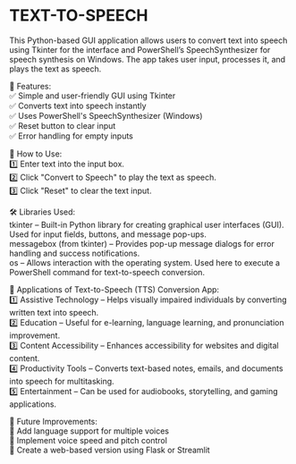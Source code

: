 # TEXT-TO-SPEECH
This Python-based GUI application allows users to convert text into speech using Tkinter for the interface and PowerShell’s SpeechSynthesizer for speech synthesis on Windows. The app takes user input, processes it, and plays the text as speech.

📌 Features:<br>
✅ Simple and user-friendly GUI using Tkinter<br>
✅ Converts text into speech instantly<br>
✅ Uses PowerShell's SpeechSynthesizer (Windows)<br>
✅ Reset button to clear input<br>
✅ Error handling for empty inputs

🚀 How to Use:<br>
1️⃣ Enter text into the input box.<br>
2️⃣ Click "Convert to Speech" to play the text as speech.<br>
3️⃣ Click "Reset" to clear the text input.

🛠 Libraries Used:<br>
tkinter – Built-in Python library for creating graphical user interfaces (GUI). Used for input fields, buttons, and message pop-ups.<br>
messagebox (from tkinter) – Provides pop-up message dialogs for error handling and success notifications.<br>
os – Allows interaction with the operating system. Used here to execute a PowerShell command for text-to-speech conversion.

📌 Applications of Text-to-Speech (TTS) Conversion App:<br>
1️⃣ Assistive Technology – Helps visually impaired individuals by converting written text into speech.<br>
2️⃣ Education – Useful for e-learning, language learning, and pronunciation improvement.<br>
3️⃣ Content Accessibility – Enhances accessibility for websites and digital content.<br>
4️⃣ Productivity Tools – Converts text-based notes, emails, and documents into speech for multitasking.<br>
5️⃣ Entertainment – Can be used for audiobooks, storytelling, and gaming applications.

🔧 Future Improvements:<br>
🚀 Add language support for multiple voices<br>
🚀 Implement voice speed and pitch control<br>
🚀 Create a web-based version using Flask or Streamlit

